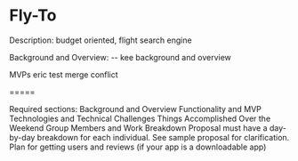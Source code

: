 # Fly-To

Description: budget oriented, flight search engine

Background and Overview:
-- kee background and overview 


MVPs
 eric test merge conflict

=====

Required sections:
Background and Overview
Functionality and MVP
Technologies and Technical Challenges
Things Accomplished Over the Weekend
Group Members and Work Breakdown
Proposal must have a day-by-day breakdown for each individual. See sample proposal for clarification.
Plan for getting users and reviews (if your app is a downloadable app)
